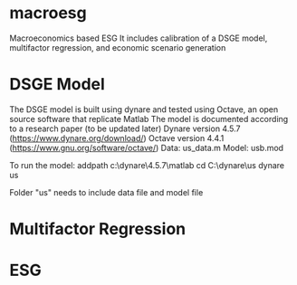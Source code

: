 # macroesg
Macroeconomics based ESG
It includes calibration of a DSGE model, multifactor regression, and economic scenario generation
# DSGE Model
The DSGE model is built using dynare and tested using Octave, an open source software that replicate Matlab
The model is documented according to a research paper (to be updated later)
Dynare version 4.5.7 (https://www.dynare.org/download/)
Octave version 4.4.1 (https://www.gnu.org/software/octave/)
Data: us_data.m
Model: usb.mod

To run the model:
addpath c:\dynare\4.5.7\matlab
cd C:\dynare\us
dynare us

Folder "us" needs to include data file and model file
# Multifactor Regression

# ESG
